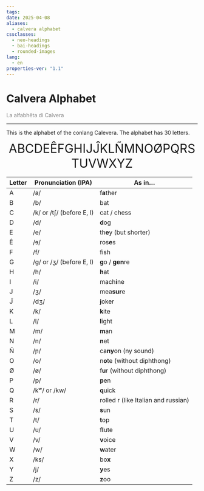 ```yaml
---
tags: 
date: 2025-04-08
aliases:
  - calvera alphabet
cssclasses:
  - neo-headings
  - bai-headings
  - rounded-images
lang:
  - en
properties-ver: "1.1"
---
```

# Calvera Alphabet
<p class="text-center" style="margin:0;color:gray;">La alfabhêta di Calvera</p>

***
This is the alphabet of the conlang Calevera. The alphabet has 30 letters.

<p style="font-size:xx-large;text-align:center;margin:0;">ABCDEÊFGHIJĴKLÑMNOØPQRSTUVWXYZ</p>

| **Letter** | **Pronunciation (IPA)**   | **As in…**                          |
| ---------- | ------------------------- | ----------------------------------- |
| A          | /a/                       | f**a**ther                          |
| B          | /b/                       | bat                                 |
| C          | /k/ or /tʃ/ (before E, I) | cat / chess                         |
| D          | /d/                       | **d**og                             |
| E          | /e/                       | th**e**y (but shorter)              |
| Ê          | /ɘ/                       | ros**e**s                           |
| F          | /f/                       | fish                                |
| G          | /g/ or /ʒ/ (before E, I)  | **g**o / **gen**re                  |
| H          | /h/                       | **h**at                             |
| I          | /i/                       | mach**i**ne                         |
| J          | /ʒ/                       | mea**sur**e                         |
| Ĵ          | /dʒ/                      | **j**oker                           |
| K          | /k/                       | **k**ite                            |
| L          | /l/                       | **l**ight                           |
| M          | /m/                       | **m**an                             |
| N          | /n/                       | **n**et                             |
| Ñ          | /ɲ/                       | ca**ny**on (ny sound)               |
| O          | /o/                       | n**o**te (without diphthong)        |
| Ø          | /ø/                       | f**u**r (without diphthong)         |
| P          | /p/                       | **p**en                             |
| Q          | /kʷ/ or /kw/              | **q**uick                           |
| R          | /r/                       | rolled r (like Italian and russian) |
| S          | /s/                       | **s**un                             |
| T          | /t/                       | **t**op                             |
| U          | /u/                       | f**l**ute                           |
| V          | /v/                       | **v**oice                           |
| W          | /w/                       | **w**ater                           |
| X          | /ks/                      | bo**x**                             |
| Y          | /j/                       | **y**es                             |
| Z          | /z/                       | **z**oo                             |
